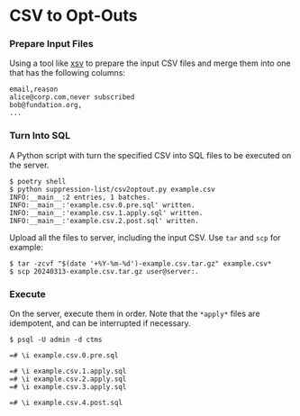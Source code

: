 # CSV to Opt-Outs

### Prepare Input Files

Using a tool like [xsv](https://github.com/BurntSushi/xsv) to prepare the input CSV files and merge them into one that has the following columns:

```
email,reason
alice@corp.com,never subscribed
bob@fundation.org,
...
```

### Turn Into SQL

A Python script with turn the specified CSV into SQL files to be executed on the server.

```
$ poetry shell
$ python suppression-list/csv2optout.py example.csv
INFO:__main__:2 entries, 1 batches.
INFO:__main__:'example.csv.0.pre.sql' written.
INFO:__main__:'example.csv.1.apply.sql' written.
INFO:__main__:'example.csv.2.post.sql' written.
```

Upload all the files to server, including the input CSV. Use `tar` and `scp` for example:

```
$ tar -zcvf "$(date '+%Y-%m-%d')-example.csv.tar.gz" example.csv*
$ scp 20240313-example.csv.tar.gz user@server:.
```

### Execute

On the server, execute them in order. Note that the `*apply*` files are idempotent, and can be interrupted if necessary.

```
$ psql -U admin -d ctms

=# \i example.csv.0.pre.sql

=# \i example.csv.1.apply.sql
=# \i example.csv.2.apply.sql
=# \i example.csv.3.apply.sql

=# \i example.csv.4.post.sql
```